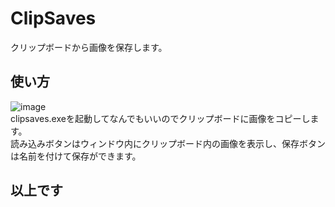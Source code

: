 # ClipSaves
クリップボードから画像を保存します。
## 使い方
![image](https://user-images.githubusercontent.com/122286711/220579590-3b44cb78-55d1-4e9d-8463-036fa2b8500a.png)  
clipsaves.exeを起動してなんでもいいのでクリップボードに画像をコピーします。  
読み込みボタンはウィンドウ内にクリップボード内の画像を表示し、保存ボタンは名前を付けて保存ができます。  
## 以上です
